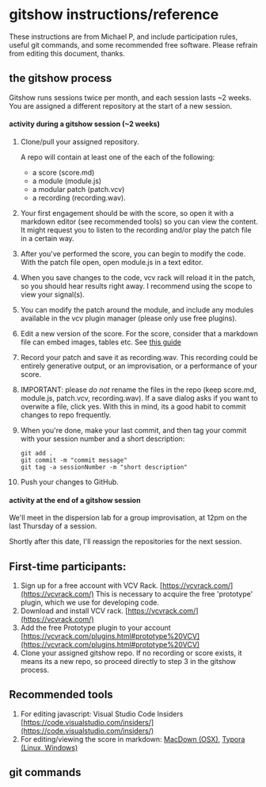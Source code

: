 # gitshow instructions/reference

These instructions are from Michael P, and include participation rules, useful git commands, and some recommended free software. Please refrain from editing this document, thanks. 

## the gitshow process
Gitshow runs sessions twice per month, and each session lasts ~2 weeks. You are assigned a different repository at the start of a new session. 

#### activity during a gitshow session (~2 weeks)

1. Clone/pull your assigned repository.

	A repo will contain at least one of the each of the following:
	- a score (score.md)
	- a module (module.js)
	- a modular patch (patch.vcv)
	- a recording (recording.wav). 

2. Your first engagement should be with the score, so open it with a markdown editor (see recommended tools) so you can view the content. It might request you to listen to the recording and/or play the patch file in a certain way. 

3. After you've performed the score, you can begin to modify the code. With the patch file open, open module.js in a text editor. 

4. When you save changes to the code, vcv rack will reload it in the patch, so you should hear results right away. I recommend using the scope to view your signal(s). 

5. You can modify the patch around the module, and include any modules available in the vcv plugin manager (please only use free plugins).

6. Edit a new version of the score. For the score, consider that a markdown file can embed images, tables etc. See [this guide](https://www.markdownguide.org/)

7. Record your patch and save it as recording.wav. This recording could be entirely generative output, or an improvisation, or a performance of your score. 

8. IMPORTANT: please *do not* rename the files in the repo (keep score.md, module.js, patch.vcv, recording.wav). If a save dialog asks if you want to overwite a file, click yes. With this in mind, its a good habit to commit changes to repo frequently.  

9. When you're done, make your last commit, and then tag your commit with your session number and a short description:

	```shell
	git add .
	git commit -m "commit message"
	git tag -a sessionNumber -m "short description"
	```

10. Push your changes to GitHub. 

#### activity at the end of a gitshow session

We'll meet in the dispersion lab for a group improvisation, at 12pm on the last Thursday of a session.

Shortly after this date, I'll reassign the repositories for the next session. 



## First-time participants:
1. Sign up for a free account with VCV Rack. [https://vcvrack.com/](https://vcvrack.com/) This is necessary to acquire the free 'prototype' plugin, which we use for developing code. 
2. Download and install VCV rack. [https://vcvrack.com/](https://vcvrack.com/)
3. Add the free Prototype plugin to your account [https://vcvrack.com/plugins.html#prototype%20VCV](https://vcvrack.com/plugins.html#prototype%20VCV)
4. Clone your assigned gitshow repo. If no recording or score exists, it means its a new repo, so proceed directly to step 3 in the gitshow process. 

## Recommended tools
1. For editing javascript: Visual Studio Code Insiders [https://code.visualstudio.com/insiders/](https://code.visualstudio.com/insiders/)
2. For editing/viewing the score in markdown: [MacDown (OSX)](https://macdown.uranusjr.com/), [Typora (Linux, Windows)](https://alternativeto.net/software/typora/)

## git commands

